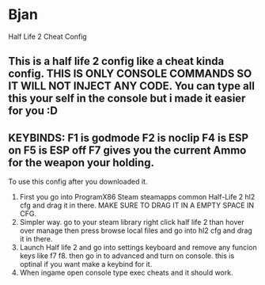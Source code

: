 # Bjan
Half Life 2 Cheat Config
## This is a half life 2 config like a cheat kinda config. THIS IS ONLY CONSOLE COMMANDS SO IT WILL NOT INJECT ANY CODE. You can type all this your self in the console but i made it easier for you :D
## KEYBINDS: F1 is godmode F2 is noclip F4 is ESP on F5 is ESP off F7 gives you the current Ammo for the weapon your holding.
To use this config after you downloaded it. 
1. First you go into ProgramX86 Steam steamapps common Half-Life 2 hl2 cfg and drag it in there. MAKE SURE TO DRAG IT IN A EMPTY SPACE IN CFG.
2. Simpler way. go to your steam library right click half life 2 than hover over manage then press browse local files and go into hl2 cfg and drag it in there.
3. Launch Half life 2 and go into settings keyboard and remove any funcion keys like f7 f8. then go in to advanced and turn on console. this is optinal if you want make a keybind for it.
4. When ingame open console type exec cheats and it should work.
